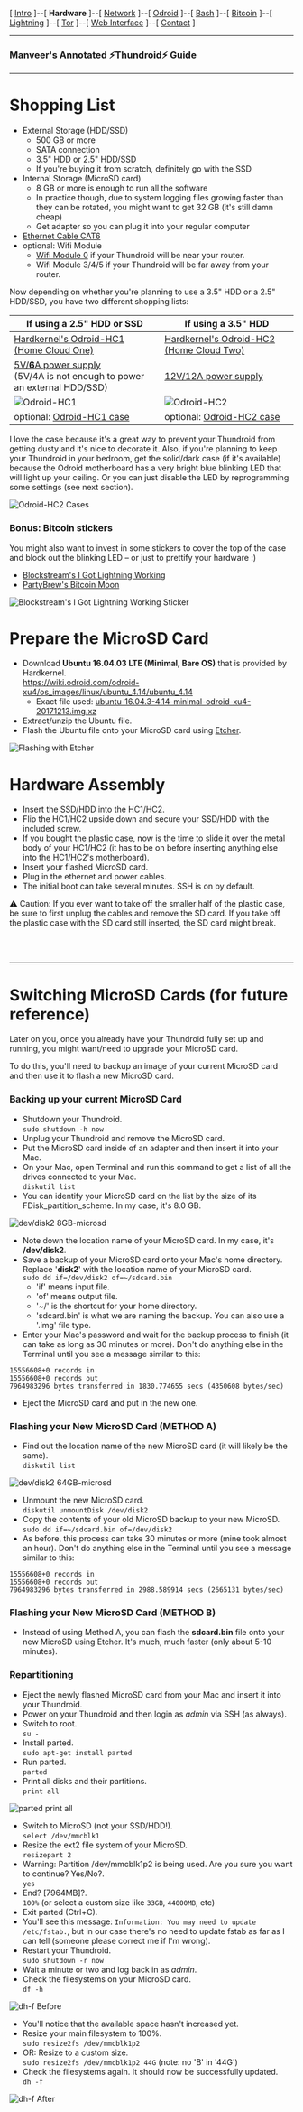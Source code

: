 [ [Intro](README.md) ]--[ **Hardware** ]--[ [Network](thundroid_02_network.md) ]--[ [Odroid](thundroid_03_odroid.md) ]--[ [Bash](thundroid_04_bash.md) ]--[ [Bitcoin](thundroid_05_bitcoin.md) ]--[ [Lightning](thundroid_06_lnd.md) ]--[ [Tor](thundroid_07_tor.md) ]--[ [Web Interface](thundroid_08_webinterface.md) ]--[ [Contact](thundroid_09_contact.md) ]

--------
### Manveer's Annotated :zap:Thundroid:zap: Guide
--------

# Shopping List

* External Storage (HDD/SSD)
  * 500 GB or more
  * SATA connection 
  * 3.5" HDD or 2.5" HDD/SSD
  * If you're buying it from scratch, definitely go with the SSD
* Internal Storage (MicroSD card)
  * 8 GB or more is enough to run all the software
  * In practice though, due to system logging files growing faster than they can be rotated, you might want to get 32 GB (it's still damn cheap)
  * Get adapter so you can plug it into your regular computer
* [Ethernet Cable CAT6](http://www.hardkernel.com/main/products/prdt_info.php?g_code=G1416375765180)
* optional: Wifi Module
  * [Wifi Module 0](http://www.hardkernel.com/main/products/prdt_info.php?g_code=G145431421052) if your Thundroid will be near your router.
  * Wifi Module 3/4/5 if your Thundroid will be far away from your router.

Now depending on whether you're planning to use a 3.5" HDD or a 2.5" HDD/SSD, you have two different shopping lists:

If using a 2.5" HDD or SSD | If using a 3.5" HDD
------------ | -------------
[Hardkernel's Odroid-HC1 (Home Cloud One)](http://www.hardkernel.com/main/products/prdt_info.php?g_code=G150229074080) | [Hardkernel's Odroid-HC2 (Home Cloud Two)](http://www.hardkernel.com/main/products/prdt_info.php?g_code=G151505170472)
[5V/**6**A power supply](http://www.hardkernel.com/main/products/prdt_info.php?g_code=G146977556615)<br/>(5V/4A is not enough to power an external HDD/SSD) | [12V/12A power supply](http://www.hardkernel.com/main/products/prdt_info.php?g_code=G151578376044)
![Odroid-HC1](images/odroid-hc1.jpg) | ![Odroid-HC2](images/odroid-hc2.jpg)
optional: [Odroid-HC1 case](http://www.hardkernel.com/main/products/prdt_info.php?g_code=G150878897712) | optional: [Odroid-HC2 case](http://www.hardkernel.com/main/products/prdt_info.php?g_code=G151596669222)

I love the case because it's a great way to prevent your Thundroid from getting dusty and it's nice to decorate it. Also, if you're planning to keep your Thundroid in your bedroom, get the solid/dark case (if it's available) because the Odroid motherboard has a very bright blue blinking LED that will light up your ceiling. Or you can just disable the LED by reprogramming some settings (see next section).

![Odroid-HC2 Cases](images/odroid-hc2-cases.jpg)

### Bonus: Bitcoin stickers
You might also want to invest in some stickers to cover the top of the case and block out the blinking LED – or just to prettify your hardware :)

* [Blockstream's I Got Lightning Working](https://store.blockstream.com/product/lightning-sticker/)
* [PartyBrew's Bitcoin Moon](https://www.etsy.com/in-en/listing/582859688/bitcoin-moon-sticker-space-seal-sticker)

![Blockstream's I Got Lightning Working Sticker](images/blockstream-lightning-sticker.png)

# Prepare the MicroSD Card

* Download **Ubuntu 16.04.03 LTE (Minimal, Bare OS)** that is provided by Hardkernel.<br/>
  https://wiki.odroid.com/odroid-xu4/os_images/linux/ubuntu_4.14/ubuntu_4.14
  * Exact file used: [ubuntu-16.04.3-4.14-minimal-odroid-xu4-20171213.img.xz](https://odroid.in/ubuntu_16.04lts/ubuntu-16.04.3-4.14-minimal-odroid-xu4-20171213.img.xz)
* Extract/unzip the Ubuntu file.
* Flash the Ubuntu file onto your MicroSD card using [Etcher](https://etcher.io/).

![Flashing with Etcher](images/flashing-with-etcher.png)

# Hardware Assembly

* Insert the SSD/HDD into the HC1/HC2.
* Flip the HC1/HC2 upside down and secure your SSD/HDD with the included screw.
* If you bought the plastic case, now is the time to slide it over the metal body of your HC1/HC2 (it has to be on before inserting anything else into the HC1/HC2's motherboard).
* Insert your flashed MicroSD card.
* Plug in the ethernet and power cables.
* The initial boot can take several minutes. SSH is on by default.

⚠️ Caution: If you ever want to take off the smaller half of the plastic case, be sure to first unplug the cables and remove the SD card. If you take off the plastic case with the SD card still inserted, the SD card might break.

<br/><br/>

--------
# Switching MicroSD Cards (for future reference)
Later on you, once you already have your Thundroid fully set up and running, you might want/need to upgrade your MicroSD card. 

To do this, you'll need to backup an image of your current MicroSD card and then use it to flash a new MicroSD card.

### Backing up your current MicroSD Card

* Shutdown your Thundroid.<br/>
  `sudo shutdown -h now`
* Unplug your Thundroid and remove the MicroSD card.
* Put the MicroSD card inside of an adapter and then insert it into your Mac.
* On your Mac, open Terminal and run this command to get a list of all the drives connected to your Mac.<br/>
  `diskutil list`
* You can identify your MicroSD card on the list by the size of its FDisk_partition_scheme. In my case, it's 8.0 GB. 

![dev/disk2 8GB-microsd](images/disk2-microsd-old.png)

* Note down the location name of your MicroSD card. In my case, it's **/dev/disk2**.
* Save a backup of your MicroSD card onto your Mac's home directory. Replace '**disk2**' with the location name of your MicroSD card.<br/>
  `sudo dd if=/dev/disk2 of=~/sdcard.bin`
  * 'if' means input file. 
  * 'of' means output file. 
  * '~/' is the shortcut for your home directory.
  * 'sdcard.bin' is what we are naming the backup. You can also use a '.img' file type.
* Enter your Mac's password and wait for the backup process to finish (it can take as long as 30 minutes or more). Don't do anything else in the Terminal until you see a message similar to this:
```
15556608+0 records in
15556608+0 records out
7964983296 bytes transferred in 1830.774655 secs (4350608 bytes/sec)
```
* Eject the MicroSD card and put in the new one.

### Flashing your New MicroSD Card (METHOD A)

* Find out the location name of the new MicroSD card (it will likely be the same).<br/>
  `diskutil list`

![dev/disk2 64GB-microsd](images/disk2-microsd-new.png)

* Unmount the new MicroSD card.<br/>
  `diskutil unmountDisk /dev/disk2`
* Copy the contents of your old MicroSD backup to your new MicroSD.<br/>
  `sudo dd if=~/sdcard.bin of=/dev/disk2`
* As before, this process can take 30 minutes or more (mine took almost an hour). Don't do anything else in the Terminal until you see a message similar to this:
```
15556608+0 records in
15556608+0 records out
7964983296 bytes transferred in 2988.589914 secs (2665131 bytes/sec)
```

### Flashing your New MicroSD Card (METHOD B)

* Instead of using Method A, you can flash the **sdcard.bin** file onto your new MicroSD using Etcher. It's much, much faster (only about 5-10 minutes).

### Repartitioning 

* Eject the newly flashed MicroSD card from your Mac and insert it into your Thundroid.
* Power on your Thundroid and then login as *admin* via SSH (as always).
* Switch to root.<br/>
  `su -`
* Install parted.<br/>
  `sudo apt-get install parted`
* Run parted.<br/>
  `parted`
* Print all disks and their partitions.<br/>
  `print all`

![parted print all](images/parted-print-all.png)

* Switch to MicroSD (not your SSD/HDD!).<br/>
  `select /dev/mmcblk1`
* Resize the ext2 file system of your MicroSD.<br/>
  `resizepart 2`
* Warning: Partition /dev/mmcblk1p2 is being used. Are you sure you want to continue? Yes/No?.<br/>
  `yes` 
* End? [7964MB]?.<br/>
  `100%` (or select a custom size like `33GB`, `44000MB`, etc)
* Exit parted (Ctrl+C).
* You'll see this message: `Information: You may need to update /etc/fstab.`, but in our case there's no need to update fstab as far as I can tell (someone please correct me if I'm wrong).
* Restart your Thundroid.<br/>
  `sudo shutdown -r now`
* Wait a minute or two and log back in as *admin*.
* Check the filesystems on your MicroSD card.<br/>
  `df -h`

![dh-f Before](images/dh-f-before.png)

* You'll notice that the available space hasn't increased yet.
* Resize your main filesystem to 100%.<br/>
  `sudo resize2fs /dev/mmcblk1p2`
* OR: Resize to a custom size.<br/>
  `sudo resize2fs /dev/mmcblk1p2 44G` (note: no 'B' in '44G')
* Check the filesystems again. It should now be successfully updated.<br/>
  `dh -f`

![dh-f After](images/dh-f-after.png)